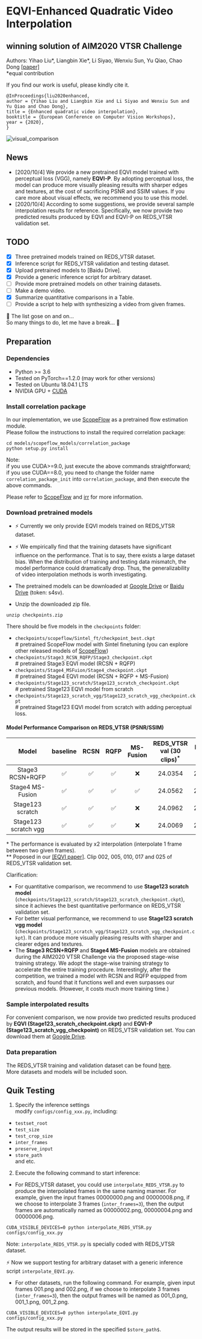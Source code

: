 # EQVI-Enhanced Quadratic Video Interpolation
## winning solution of AIM2020 VTSR Challenge
Authors: Yihao Liu*, Liangbin Xie*, Li Siyao, Wenxiu Sun, Yu Qiao, Chao Dong  [[paper]](https://arxiv.org/pdf/2009.04642.pdf)  
*equal contribution


If you find our work is useful, please kindly cite it.
```
@InProceedings{liu2020enhanced,  
author = {Yihao Liu and Liangbin Xie and Li Siyao and Wenxiu Sun and Yu Qiao and Chao Dong},  
title = {Enhanced quadratic video interpolation},  
booktitle = {European Conference on Computer Vision Workshops},  
year = {2020},  
}
```

![visual_comparison](compare.jpg)

## News
- [2020/10/4] We provide a new pretrained EQVI model trained with perceptual loss (VGG), namely **EQVI-P**. By adopting perceptual loss, the model can produce more visually pleasing results with sharper edges and textures, at the cost of sacrificing PSNR and SSIM values. If you care more about visual effects, we recommend you to use this model.
- [2020/10/4] According to some suggestions, we provide several sample interpolation results for reference. Specifically, we now provide two predicted results produced by EQVI and EQVI-P on REDS_VTSR validation set.

## TODO
- [x] Three pretrained models trained on REDS_VTSR dataset.
- [x] Inference script for REDS_VTSR validation and testing dataset.
- [x] Upload pretrained models to [Baidu Drive].
- [x] Provide a generic inference script for arbitrary dataset.
- [ ] Provide more pretrained models on other training datasets.
- [ ] Make a demo video.
- [x] Summarize quantitative comparisons in a Table.
- [ ] Provide a script to help with synthesizing a video from given frames.
  
:construction_worker: The list gose on and on...  
So many things to do, let me have a break... :see_no_evil:

## Preparation
### Dependencies
- Python >= 3.6
- Tested on PyTorch==1.2.0 (may work for other versions)
- Tested on Ubuntu 18.04.1 LTS
- NVIDIA GPU + [CUDA](https://developer.nvidia.com/cuda-downloads)

### Install correlation package
In our implementation, we use [ScopeFlow](https://github.com/avirambh/ScopeFlow) as a pretrained flow estimation module.  
Please follow the instructions to install the required correlation package:
```
cd models/scopeflow_models/correlation_package
python setup.py install
```
Note:  
if you use CUDA>=9.0, just execute the above commands straightforward;  
if you use CUDA==8.0, you need to change the folder name `correlation_package_init` into `correlation_package`, and then execute the above commands.

Please refer to [ScopeFlow](https://github.com/avirambh/ScopeFlow) and [irr](https://github.com/visinf/irr) for more information.

### Download pretrained models
- :zap: Currently we only provide EQVI models trained on REDS_VTSR dataset.
- :zap: We empirically find that the training datasets have significant influence on the performance. That is to say, there exists a large dataset bias. When
the distribution of training and testing data mismatch, the model performance could dramatically drop. Thus, the generalizability of video interpolation methods is worth investigating.

- The pretrained models can be downloaded at [Google Drive](https://drive.google.com/file/d/10BUA1ExZ5Cb_Fgetr-7chUHeXVgK9C2q/view?usp=sharing) or [Baidu Drive](https://pan.baidu.com/s/13c0xkKGUis6GJje7f5A0yw) (token: s4sv).
- Unzip the downloaded zip file.
```
unzip checkpoints.zip
```
There should be five models in the `checkpoints` folder:
- `checkpoints/scopeflow/Sintel_ft/checkpoint_best.ckpt`   
\# pretrained ScopeFlow model with Sintel finetuning (you can explore other released models of [ScopeFlow](https://github.com/avirambh/ScopeFlow))
- `checkpoints/Stage3_RCSN_RQFP/Stage3_checkpoint.ckpt`    
\# pretrained Stage3 EQVI model (RCSN + RQFP)
- `checkpoints/Stage4_MSFuion/Stage4_checkpoint.ckpt`      
\# pretrained Stage4 EQVI model (RCSN + RQFP + MS-Fusion)
- `checkpoints/Stage123_scratch/Stage123_scratch_checkpoint.ckpt`  
\# pretrained Stage123 EQVI model from scratch
- `checkpoints/Stage123_scratch_vgg/Stage123_scratch_vgg_checkpoint.ckpt`  
\# pretrained Stage123 EQVI model from scratch with adding perceptual loss.

#### Model Performance Comparison on REDS_VTSR (PSNR/SSIM)
| Model             |  baseline           | RCSN                | RQFP                 | MS-Fusion            | REDS_VTSR val (30 clips)<sup>*</sup>         |    REDS_VTSR5 (5 clips) <sup>**</sup>         |
| :----------------:| :--------------:    | :---------------:   |:-----------------:   | :------------------: | :------------------------------: | :------------------------------: |
|Stage3 RCSN+RQFP   | :white_check_mark:  | :white_check_mark:  | :white_check_mark:   |  :x:                 |     24.0354                    |      24.9633/0.7268          |
|Stage4 MS-Fusion   | :white_check_mark:  | :white_check_mark:  | :white_check_mark:   |  :white_check_mark:  |     24.0562                    |      24.9706/0.7263          |
|Stage123 scratch   | :white_check_mark:  | :white_check_mark:  | :white_check_mark:   |  :x:                 |     24.0962                    |      25.0699/0.7296          |
|Stage123 scratch vgg   | :white_check_mark:  | :white_check_mark:  | :white_check_mark:   |  :x:                 |     24.0069                    |      24.9684/0.7237          |

\* The performance is evaluated by x2 interpolation (interpolate 1 frame between two given frames).  
\** Poposed in our [[EQVI paper]](https://arxiv.org/pdf/2009.04642.pdf). Clip 002, 005, 010, 017 and 025 of REDS_VTSR validation set.
  
Clarification:
- For quantitative comparison, we recommend to use **Stage123 scratch model** (`checkpoints/Stage123_scratch/Stage123_scratch_checkpoint.ckpt`), since it achieves the best quantitative performance on REDS_VTSR validation set.
- For better visual performance, we recommend to use **Stage123 scratch vgg model** (`checkpoints/Stage123_scratch_vgg/Stage123_scratch_vgg_checkpoint.ckpt`). It can produce more visually pleasing results with sharper and clearer edges and textures.
- The **Stage3 RCSN+RQFP** and **Stage4 MS-Fusion** models are obtained during the AIM2020 VTSR Challenge via the proposed stage-wise training strategy. We adopt the stage-wise training strategy to accelerate the entire training procedure. Interestingly, after the competition, we trained a model with RCSN and RQFP equipped from scratch, and found that it functions well and even surpasses our previous models. (However, it costs much more training time.)

### Sample interpolated results
For convenient comparison, we now provide two predicted results produced by **EQVI (Stage123_scratch_checkpoint.ckpt)** and **EQVI-P (Stage123_scratch_vgg_checkpoint)** on REDS_VTSR validation set. You can download them at [Google Drive](https://drive.google.com/file/d/1ghvxcFE0PZADchEdoMeX7WUi9PKobzE7/view?usp=sharing).

### Data preparation
The REDS_VTSR training and validation dataset can be found [here](https://competitions.codalab.org/competitions/24584#participate-get-data).  
More datasets and models will be included soon.

## Quik Testing
1. Specify the inference settings  
modify `configs/config_xxx.py`, including:  
  - `testset_root` 
  - `test_size`
  - `test_crop_size`
  - `inter_frames`
  - `preserve_input`
  - `store_path`  
and etc.
 
2. Execute the following command to start inference:
  - For REDS_VTSR dataset, you could use `interpolate_REDS_VTSR.py` to produce the interpolated frames in the same naming manner. For example, given the input frames 00000000.png and 00000008.png, if we choose to interpolate 3 frames (`inter_frames=3`), then the output frames are automatically named as 00000002.png, 00000004.png and 00000006.png.
```
CUDA_VISIBLE_DEVICES=0 python interpolate_REDS_VTSR.py configs/config_xxx.py
```
Note: `interpolate_REDS_VTSR.py` is specially coded with REDS_VTSR dataset.

:zap: Now we support testing for arbitrary dataset with a generic inference script `interpolate_EQVI.py`. 
  - For other datasets, run the following command. For example, given input frames 001.png and 002.png, if we choose to interpolate 3 frames (`inter_frames=3`), then the output frames will be named as 001_0.png, 001_1.png, 001_2.png.
```
CUDA_VISIBLE_DEVICES=0 python interpolate_EQVI.py configs/config_xxx.py
```
The output results will be stored in the specified `$store_path$`.  



